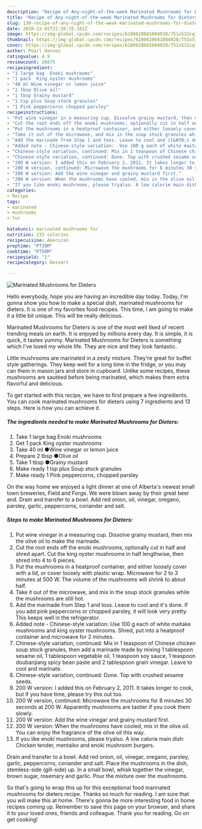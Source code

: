 ```yaml
---
description: "Recipe of Any-night-of-the-week Marinated Mushrooms for Dieters"
title: "Recipe of Any-night-of-the-week Marinated Mushrooms for Dieters"
slug: 130-recipe-of-any-night-of-the-week-marinated-mushrooms-for-dieters
date: 2020-12-02T22:20:15.101Z
image: https://img-global.cpcdn.com/recipes/6180620681084928/751x532cq70/marinated-mushrooms-for-dieters-recipe-main-photo.jpg
thumbnail: https://img-global.cpcdn.com/recipes/6180620681084928/751x532cq70/marinated-mushrooms-for-dieters-recipe-main-photo.jpg
cover: https://img-global.cpcdn.com/recipes/6180620681084928/751x532cq70/marinated-mushrooms-for-dieters-recipe-main-photo.jpg
author: Pearl Hanson
ratingvalue: 4.9
reviewcount: 20875
recipeingredient:
- "1 large bag  Enoki mushrooms"
- "1 pack  King oyster mushrooms"
- "40 ml Wine vinegar or lemon juice"
- "2 tbsp Olive oil"
- "1 tbsp Grainy mustard"
- "1 tsp plus Soup stock granules"
- "1 Pink peppercorns chopped parsley"
recipeinstructions:
- "Put wine vinegar in a measuring cup. Dissolve grainy mustard, then mix the olive oil to make the marinade."
- "Cut the root ends off the enoki mushrooms, optionally cut in half and shred apart. Cut the king oyster mushrooms in half lengthwise, then shred into 4 to 6 pieces."
- "Put the mushrooms in a heatproof container, and either loosely cover with a lid, or cover loosely with plastic wrap. Microwave for 2 to 3 minutes at 500 W. The volume of the mushrooms will shrink to about half."
- "Take it out of the microwave, and mix in the soup stock granules while the mushrooms are still hot."
- "Add the marinade from Step 1 and toss. Leave to cool and it&#39;s done. If you add pink peppercorns or chopped parsley, it will look very pretty. This keeps well in the refrigerator."
- "Added note - Chinese-style variation:  Use 100 g each of white maitake mushrooms and king oyster mushrooms. Shred, put into a heatproof container and microwave for 2 minutes."
- "Chinese-style variation, continued: Mix in 1 teaspoon of Chinese chicken soup stock granules, then add a marinade made by mixing 1 tablespoon sesame oil, 1 tablespoon vegetable oil, 1 teaspoon soy sauce, 1 teaspoon doubanjiang spicy bean paste and 2 tablespoon grain vinegar. Leave to cool and marinate."
- "Chinese-style variation, continued: Done. Top with crushed sesame seeds."
- "200 W version: I added this on February 2, 2011. It takes longer to cook, but if you have time, please try this out too."
- "200 W version, continued: Microwave the mushrooms for 8 minutes 30 seconds at 200 W. Apparently mushrooms are tastier if you cook them slowly."
- "200 W version: Add the wine vinegar and grainy mustard first."
- "200 W version: When the mushrooms have cooled, mix in the olive oil. You can enjoy the fragrance of the olive oil this way."
- "If you like enoki mushrooms, please tryalso. A low calorie main dish: Chicken tender, mentaiko and enoki mushroom burgers."
categories:
- Recipe
tags:
- marinated
- mushrooms
- for

katakunci: marinated mushrooms for 
nutrition: 232 calories
recipecuisine: American
preptime: "PT39M"
cooktime: "PT58M"
recipeyield: "1"
recipecategory: Dessert

---
```



![Marinated Mushrooms for Dieters](https://img-global.cpcdn.com/recipes/6180620681084928/751x532cq70/marinated-mushrooms-for-dieters-recipe-main-photo.jpg)

Hello everybody, hope you are having an incredible day today. Today, I'm gonna show you how to make a special dish, marinated mushrooms for dieters. It is one of my favorites food recipes. This time, I am going to make it a little bit unique. This will be really delicious.

Marinated Mushrooms for Dieters is one of the most well liked of recent trending meals on earth. It is enjoyed by millions every day. It is simple, it is quick, it tastes yummy. Marinated Mushrooms for Dieters is something which I've loved my whole life. They are nice and they look fantastic.

Little mushrooms are marinated in a zesty mixture. They&#39;re great for buffet style gatherings. They keep well for a long time in the fridge, or you may can them in mason jars and store in cupboard. Unlike some recipes, these mushrooms are sautéed before being marinated, which makes them extra flavorful and delicious.


To get started with this recipe, we have to first prepare a few ingredients. You can cook marinated mushrooms for dieters using 7 ingredients and 13 steps. Here is how you can achieve it.

<!--inarticleads1-->

##### The ingredients needed to make Marinated Mushrooms for Dieters:

1. Take 1 large bag  Enoki mushrooms
1. Get 1 pack  King oyster mushrooms
1. Take 40 ml ●Wine vinegar or lemon juice
1. Prepare 2 tbsp ●Olive oil
1. Take 1 tbsp ●Grainy mustard
1. Make ready 1 tsp plus Soup stock granules
1. Make ready 1 Pink peppercorns, chopped parsley


On the way home we enjoyed a light dinner at one of Alberta&#39;s newest small town breweries, Field and Forge. We were blown away by their great beer and. Drain and transfer to a bowl. Add red onion, oil, vinegar, oregano, parsley, garlic, peppercorns, coriander and salt. 

<!--inarticleads2-->

##### Steps to make Marinated Mushrooms for Dieters:

1. Put wine vinegar in a measuring cup. Dissolve grainy mustard, then mix the olive oil to make the marinade.
1. Cut the root ends off the enoki mushrooms, optionally cut in half and shred apart. Cut the king oyster mushrooms in half lengthwise, then shred into 4 to 6 pieces.
1. Put the mushrooms in a heatproof container, and either loosely cover with a lid, or cover loosely with plastic wrap. Microwave for 2 to 3 minutes at 500 W. The volume of the mushrooms will shrink to about half.
1. Take it out of the microwave, and mix in the soup stock granules while the mushrooms are still hot.
1. Add the marinade from Step 1 and toss. Leave to cool and it&#39;s done. If you add pink peppercorns or chopped parsley, it will look very pretty. This keeps well in the refrigerator.
1. Added note - Chinese-style variation:  Use 100 g each of white maitake mushrooms and king oyster mushrooms. Shred, put into a heatproof container and microwave for 2 minutes.
1. Chinese-style variation, continued: Mix in 1 teaspoon of Chinese chicken soup stock granules, then add a marinade made by mixing 1 tablespoon sesame oil, 1 tablespoon vegetable oil, 1 teaspoon soy sauce, 1 teaspoon doubanjiang spicy bean paste and 2 tablespoon grain vinegar. Leave to cool and marinate.
1. Chinese-style variation, continued: Done. Top with crushed sesame seeds.
1. 200 W version: I added this on February 2, 2011. It takes longer to cook, but if you have time, please try this out too.
1. 200 W version, continued: Microwave the mushrooms for 8 minutes 30 seconds at 200 W. Apparently mushrooms are tastier if you cook them slowly.
1. 200 W version: Add the wine vinegar and grainy mustard first.
1. 200 W version: When the mushrooms have cooled, mix in the olive oil. You can enjoy the fragrance of the olive oil this way.
1. If you like enoki mushrooms, please tryalso. A low calorie main dish: Chicken tender, mentaiko and enoki mushroom burgers.


Drain and transfer to a bowl. Add red onion, oil, vinegar, oregano, parsley, garlic, peppercorns, coriander and salt. Place the mushrooms in the dish, stemless-side (gill-side) up. In a small bowl, whisk together the vinegar, brown sugar, rosemary and garlic. Pour the mixture over the mushrooms. 

So that's going to wrap this up for this exceptional food marinated mushrooms for dieters recipe. Thanks so much for reading. I am sure that you will make this at home. There's gonna be more interesting food in home recipes coming up. Remember to save this page on your browser, and share it to your loved ones, friends and colleague. Thank you for reading. Go on get cooking!
